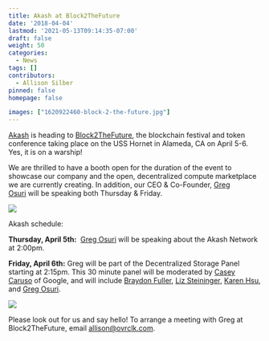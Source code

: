 ```yaml
---
title: Akash at Block2TheFuture
date: '2018-04-04'
lastmod: '2021-05-13T09:14:35-07:00'
draft: false
weight: 50
categories:
  - News
tags: []
contributors:
  - Allison Silber
pinned: false
homepage: false

images: ["1620922460-block-2-the-future.jpg"]
---
```

[Akash](https://akash.network/) is heading to [Block2TheFuture](https://www.block2thefuture.com/), the blockchain festival and token conference taking place on the USS Hornet in Alameda, CA on April 5-6.  Yes, it is on a warship!

We are thrilled to have a booth open for the duration of the event to showcase our company and the open, decentralized compute marketplace we are currently creating. In addition, our CEO & Co-Founder, [Greg Osuri](https://www.block2thefuture.com/speaker/greg-osuri/147) will be speaking both Thursday & Friday.

![](https://www.datocms-assets.com/45776/1620922421-logo.png)

Akash schedule:

**Thursday, April 5th:**  [Greg Osuri](https://www.block2thefuture.com/speaker/greg-osuri/147) will be speaking about the Akash Network at 2:00pm.

**Friday, April 6th:** Greg will be part of the Decentralized Storage Panel starting at 2:15pm. This 30 minute panel will be moderated by [Casey Caruso](https://www.block2thefuture.com/speaker/casey-caruso/153) of Google, and will include [Braydon Fuller](https://www.block2thefuture.com/speaker/braydon-fuller/126), [Liz Steininger](https://www.block2thefuture.com/speaker/liz-steininger/45), [Karen Hsu](https://www.block2thefuture.com/speaker/karen-hsu/42), and [Greg Osuri](https://www.block2thefuture.com/speaker/greg-osuri/147).

![](https://www.datocms-assets.com/45776/1620922431-ismailbrochurefold01-1.jpg)

Please look out for us and say hello! To arrange a meeting with Greg at Block2TheFuture, email allison@ovrclk.com.
